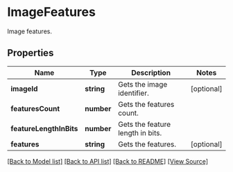 ﻿# ImageFeatures
Image features.

## Properties
Name | Type | Description | Notes
------------ | ------------- | ------------- | -------------
**imageId** | **string** | Gets the image identifier. | [optional]
**featuresCount** | **number** | Gets the features count. | 
**featureLengthInBits** | **number** | Gets the feature length in bits. | 
**features** | **string** | Gets the features. | [optional]

[[Back to Model list]](../README.md#documentation-for-models) [[Back to API list]](../README.md#documentation-for-api-endpoints) [[Back to README]](../README.md) [[View Source]](../src/models/imageFeatures.ts)

